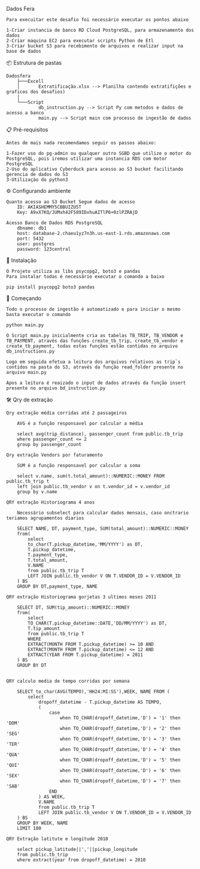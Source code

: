 Dados Fera

    Para execuitar este desafio foi necessário executar os pontos abaixo

    1-Criar instancia de banco RD Cloud PostgreSQL, para armazenamento dos dados
    2-Criar maquina EC2 para executar scripts Python de Etl
    3-Criar bucket S3 para recebimento de arquivos e realizar input na base de dados

📦 Estrutura de pastas
 
    Dadosfera
        ├───Excell
        │       Extratificação.xlsx --> Planilha contendo extratifições e graficos dos desafios)
        │
        └───Script
                db_instruction.py --> Script Py com metodos e dados de acesso a banco
                main.py --> Script main com processo de ingestão de dados

📋 Pré-requisitos
    
    Antes de mais nada recomendamos seguir os passos abaixo:
    
    1-Fazer uso do pg-admin ou qualquer outro SGBD que utilize o motor do PostgreSQL, pois iremos utilizar uma instancia RDS com motor PostgreSQL 
    2-Uso do aplicativo Cyberduck para acesso ao S3 bucket facilitando gerencia de dados do S3
    3-Utilizaçào do python3

⚙️ Configurando ambiente
    
    Quanto acesso ao S3 Bucket Segue dados de acesso
        ID: AKIASHEMMY5CBBUIZU5T
        Key: A9xX7KQ/JUMxh42F589IDxhuAITlP6+0zlPZRAjD

    Acesso Banco de Dados RDS PostgreSQL
        dbname: db1 
        host: database-2.chaeu1yz7n3h.us-east-1.rds.amazonaws.com
        port: 5432 
        user: postgres 
        password: 123central

🔧 Instalação

    O Projeto utiliza as libs psycopg2, boto3 e pandas
    Para instalar todas é necessário executar o comando a baixo

    pip install psycopg2 boto3 pandas


🚀 Começando
    
    Todo o processo de ingestão é automatizado e para iniciar o mesmo basta executar o comando 
    
    python main.py

    O Script main.py inicialmente cria as tabelas TB_TRIP, TB_VENDOR e TB_PAYMENT, através das funções create_tb_trip, create_tb_vendor e create_tb_payment, todas estas funções estão contidas no arquivo db_instructions.py

    Logo em seguida efetua a leitura dos arquivos relativos as trip`s contidos na pasta do S3, através da função read_folder presente no arquivo main.py

    Apos a leitura é reaizado o input de dados através da função insert presente no arquivo bd_instruction.py

🛠️ Qry de extração

    Qry extração média corridas até 2 passageiros

        AVG é a função responsavel por calcular a média

        select avg(trip_distance), passenger_count from public.tb_trip
        where passenger_count <= 2 
        group by passenger_count

    Qry extração Vendors por faturamento
        
        SUM é a função responsavel por calcular a soma
        
        select v.name, sum(t.total_amount)::NUMERIC::MONEY FROM public.tb_trip t
        left join public.tb_vendor v on t.vendor_id = v.vendor_id
        group by v.name

    QRY extração Historiograma 4 anos

        Necessário subselect para calcular dados mensais, caso onctrario teriamos agrupamentos diarios

        SELECT NAME, DT, payment_type, SUM(total_amount)::NUMERIC::MONEY
        from(
            select 
            to_char(T.pickup_datetime,'MM/YYYY') as DT, 
            T.pickup_datetime,
            T.payment_type, 
            T.total_amount,
            V.NAME
            from public.tb_trip T
            LEFT JOIN public.tb_vendor V ON T.VENDOR_ID = V.VENDOR_ID 
        ) BS
        GROUP BY DT,payment_type, NAME

    QRY extração Historiograma gorjetas 3 ultimos meses 2011

        SELECT DT, SUM(tip_amount)::NUMERIC::MONEY
        from(
            select 
            TO_CHAR(T.pickup_datetime::DATE,'DD/MM/YYYY') as DT, 
            T.tip_amount
            from public.tb_trip T
            WHERE 
            EXTRACT(MONTH FROM T.pickup_datetime) >= 10 AND
            EXTRACT(MONTH FROM T.pickup_datetime) <= 12 AND
            EXTRACT(YEAR FROM T.pickup_datetime) = 2011
        ) BS
        GROUP BY DT


    QRY calculo media de tempo corridas por semana
        
        SELECT to_char(AVG(TEMPO),'HH24:MI:SS'),WEEK, NAME FROM (
            select 
                dropoff_datetime - T.pickup_datetime AS TEMPO,
                (
                    case
                        when TO_CHAR(dropoff_datetime,'D') = '1' then 'DOM'
                        when TO_CHAR(dropoff_datetime,'D') = '2' then 'SEG'
                        when TO_CHAR(dropoff_datetime,'D') = '3' then 'TER'
                        when TO_CHAR(dropoff_datetime,'D') = '4' then 'QUA'
                        when TO_CHAR(dropoff_datetime,'D') = '5' then 'QUI'
                        when TO_CHAR(dropoff_datetime,'D') = '6' then 'SEX'
                        when TO_CHAR(dropoff_datetime,'D') = '7' then 'SAB'
                    END
                ) AS WEEK,
                V.NAME
                from public.tb_trip T
                LEFT JOIN public.tb_vendor V ON T.VENDOR_ID = V.VENDOR_ID 
        ) BS
        GROUP BY WEEK, NAME 
        LIMIT 100

    QRY Extração latitute e longitude 2010

        select pickup_latitude||','||pickup_longitude
        from public.tb_trip
        where extract(year from dropoff_datetime) = 2010